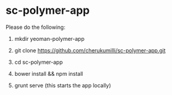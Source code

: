 # sc-polymer-app

Please do the following:

1. mkdir yeoman-polymer-app

2. git clone https://github.com/cherukumilli/sc-polymer-app.git

3. cd sc-polymer-app

4. bower install && npm install

5. grunt serve   (this starts the app locally)
